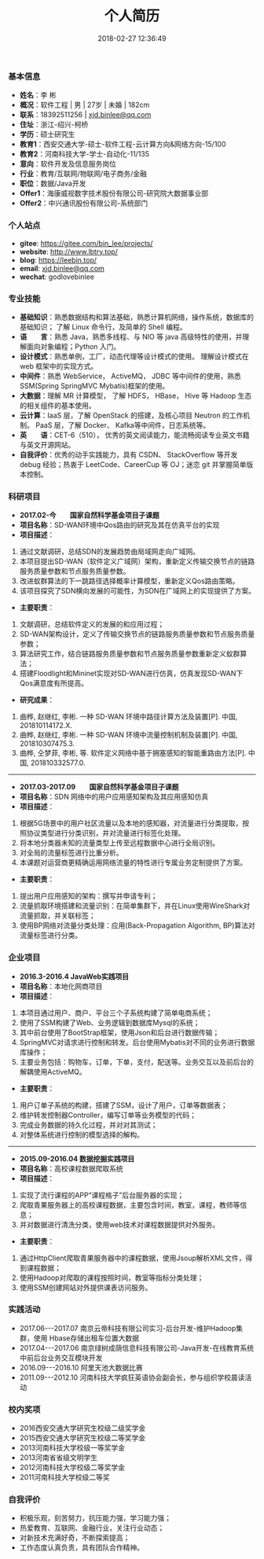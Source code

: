 ﻿---
title: 个人简历
date: 2018-02-27 12:36:49
type: "about"
comments: false
---

### 基本信息
- **姓名**：李 彬
- **概况**：软件工程 | 男 | 27岁 | 未婚 | 182cm
- **联系**：18392511256 | xjd.binlee@qq.com
- **住址**：浙江-绍兴-柯桥
- **学历**：硕士研究生
- **教育1**：西安交通大学-硕士-软件工程-云计算方向&网络方向-15/100
- **教育2**：河南科技大学-学士-自动化-11/135
- **意向**：软件开发及信息服务岗位 &nbsp;&nbsp;
- **行业**：教育/互联网/物联网/电子商务/金融 &nbsp;&nbsp;
- **职位**：数据/Java开发
- **Offer1**：海康威视数字技术股份有限公司-研究院大数据事业部
- **Offer2**：中兴通讯股份有限公司-系统部门

### 个人站点
- **gitee**: https://gitee.com/bin_lee/projects/
- **website**: http://www.lbtry.top/
- **blog**: https://leebin.top/
- **email**: xjd.binlee@qq.com
- **wechat**: godlovebinlee

### 专业技能
+ **基础知识**：熟悉数据结构和算法基础，熟悉计算机网络，操作系统，数据库的基础知识； 了解 Linux 命令行，及简单的 Shell 编程。
+ **语&emsp;&emsp;言**：熟悉 Java，熟悉多线程、与 NIO 等 java 高级特性的使用，并理解面向对象编程；Python 入门。
+ **设计模式**：熟悉单例，工厂，动态代理等设计模式的使用。 理解设计模式在 web 框架中的实现方式。
+ **中间件**：熟悉 WebService， ActiveMQ， JDBC 等中间件的使用，熟悉 SSM(Spring SpringMVC Mybatis)框架的使用。
+ **大数据**：理解 MR 计算模型， 了解 HDFS， HBase， Hive 等 Hadoop 生态的相关组件的基本使用。
+ **云计算**：IaaS 层，了解 OpenStack 的搭建，及核心项目 Neutron 的工作机制。 PaaS 层，了解 Docker、 Kafka等中间件，日志系统等。
+ **英&emsp;&emsp;语**：CET-6（510）， 优秀的英文阅读能力，能流畅阅读专业英文书籍与英文开源网站。
+ **自我评价**：优秀的动手实践能力，具有 CSDN、 StackOverflow 等开发 debug 经验；热衷于 LeetCode、CareerCup 等 OJ；迷恋 git 并掌握简单版本控制。

### 科研项目
- **2017.02-今&emsp;&emsp;国家自然科学基金项目子课题**
- **项目名称**：SD-WAN环境中Qos路由的研究及其在仿真平台的实现
- **项目描述**：
1. 通过文献调研，总结SDN的发展趋势由局域网走向广域网。
2. 本项目提出SD-WAN（软件定义广域网）架构，重新定义传输交换节点的链路服务质量参数和节点服务质量参数。
3. 改进蚁群算法的下一跳路径选择概率计算模型，重新定义Qos路由策略。
4. 该项目探究了SDN横向发展的可能性，为SDN在广域网上的实现提供了方案。
- **主要职责**：
1. 文献调研，总结软件定义的发展的和应用过程；
2. SD-WAN架构设计，定义了传输交换节点的链路服务质量参数和节点服务质量参数；
3. 算法研究工作，结合链路服务质量参数和节点服务质量参数重新定义蚁群算法；
4. 搭建Floodlight和Mininet实现对SD-WAN进行仿真，仿真发现SD-WAN下Qos满意度有所提高。
- **研究成果**：
1. 曲桦, 赵继红, 李彬. 一种 SD-WAN 环境中路径计算方法及装置[P]. 中国, 201810114172.X.
2. 曲桦, 赵继红, 李彬. 一种 SD-WAN 环境中流量控制机制及装置[P]. 中国, 201810307475.3.
3. 曲桦, 仝梦菲, 李彬, 等. 软件定义网络中基于拥塞感知的智能重路由方法[P]. 中国, 201810332577.0.

---

- **2017.03-2017.09&emsp;&emsp;国家自然科学基金项目子课题**
- **项目名称**：SDN 网络中的用户应用感知架构及其应用感知仿真
- **项目描述**：
1. 根据5G场景中的用户社区流量以及本地的感知器，对流量进行分类提取，按照协议类型进行分类识别，并对流量进行标签化处理。
2. 将本地分类器未知的流量类型上传至远程数据中心进行全局识别。
3. 对全局的流量标签进行比重分析。
4. 本课题对运营商更精确运用网络流量的特性进行专属业务定制提供了方案。
- **主要职责**：
1. 提出用户应用感知的架构：撰写并申请专利；
2. 流量抓取环境搭建和流量识别：在简单集群下，并在Linux使用WireShark对流量抓取，并关联标签；
3. 使用BP网络对流量分类处理：应用(Back-Propagation Algorithm, BP)算法对流量标签进行分类。

### 企业项目
- **2016.3-2016.4 JavaWeb实践项目**
- **项目名称**：本地化网商项目
- **项目描述**：
1. 本项目通过用户、商户、平台三个子系统构建了简单电商系统；
2. 使用了SSM构建了Web、业务逻辑到数据库Mysql的系统；
3. 其中前台使用了BootStrap框架，使用Json和后台进行数据传输；
4. SpringMVC对请求进行控制和转发。后台使用Mybatis对不同的业务进行数据库操作；
5. 主要业务包括：购物车，订单，下单，支付，配送等。业务交互以及前后台的解耦使用ActiveMQ。
- **主要职责**：
1. 用户订单子系统的构建，搭建了SSM，设计了用户，订单等数据表；
2. 维护转发控制器Controller，编写订单等业务模型的代码；
3. 完成业务数据的持久化过程，并对对其测试；
4. 对整体系统进行控制的模型选择的解构。

---

- **2015.09-2016.04 数据挖掘实践项目**
- **项目名称**：高校课程数据爬取系统
- **项目描述**：
1. 实现了流行课程的APP“课程格子”后台服务器的实现；
2. 爬取青果服务器上的高校课程数据，主要包含时间，教室，课程，教师等信息；
3. 并对数据进行清洗分类，使用web技术对课程数据提供对外服务。
- **主要职责**：
1. 通过HttpClient爬取青果服务器中的课程数据，使用Jsoup解析XML文件，得到课程数据；
2. 使用Hadoop对爬取的课程按照时间，教室等指标分类处理；
3. 使用SSM创建网站对外提供课表访问服务。

### 实践活动
- 2017.06---2017.07	南京云帝科技有限公司实习-后台开发-维护Hadoop集群，使用 Hbase存储出租车位置大数据
- 2017.04---2017.06	南京绿树成荫信息科技有限公司-Java开发-在线教育系统中前后台业务交互模块开发
- 2016.09---2016.10	阿里天池大数据比赛
- 2011.09---2012.10	河南科技大学疯狂英语协会副会长，参与组织学校晨读活动

### 校内奖项
- 2016西安交通大学研究生校级二级奖学金
- 2015西安交通大学研究生校级二等奖学金
- 2013河南科技大学校级一等奖学金
- 2013河南省省级文明学生
- 2012河南科技大学校级二等奖学金
- 2011河南科技大学校级二等奖

### 自我评价
- 积极乐观，刻苦努力，抗压能力强，学习能力强；
- 热爱教育、互联网、金融行业，关注行业动态；
- 对新技术充满好奇，不断探索提高；
- 工作态度认真负责，具有团队合作精神。
